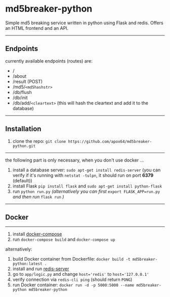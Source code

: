 # md5breaker-python
Simple md5 breaking service written in python using Flask and redis. Offers an HTML frontend and an API.

---

## Endpoints
currently available endpoints (routes) are:
  * /
  * /about
  * /result (POST)
  * /md5/`<md5hashstr>`
  * /db/flush
  * /db/init
  * /db/add/`<cleartext>` (this will hash the cleartext and add it to the database)

---

## Installation

1. clone the repo: `git clone https://github.com/apox64/md5breaker-python.git`
---
the following part is only necessary, when you don't use docker ...

1. install a database server: `sudo apt-get install redis-server` (you can verify if it's running with `netstat -tulpn`, it should run on port **6379** (default))
2. install Flask `pip install flask` and `sudo apt-get install python-flask`
3. run `python run.py` *(alternatively you can first* `export FLASK_APP=run.py` *and then run* `flask run` *)*
---

## Docker

---

1. install [docker-compose](https://docs.docker.com/compose/install/)
2. run `docker-compose build` and `docker-compose up`

alternatively:
1. build Docker container from Dockerfile:
`docker build -t md5breaker-python:latest .`
2. install and run [redis-server](https://redis.io/topics/quickstart)
3. go to `app/logic.py` and change `host='redis'` to `host='127.0.0.1'`
4. verify connection via `redis-cli ping` (should return `PONG`)
5. run Docker container:
`docker run -d -p 5000:5000 --name md5breaker-python md5breaker-python`
